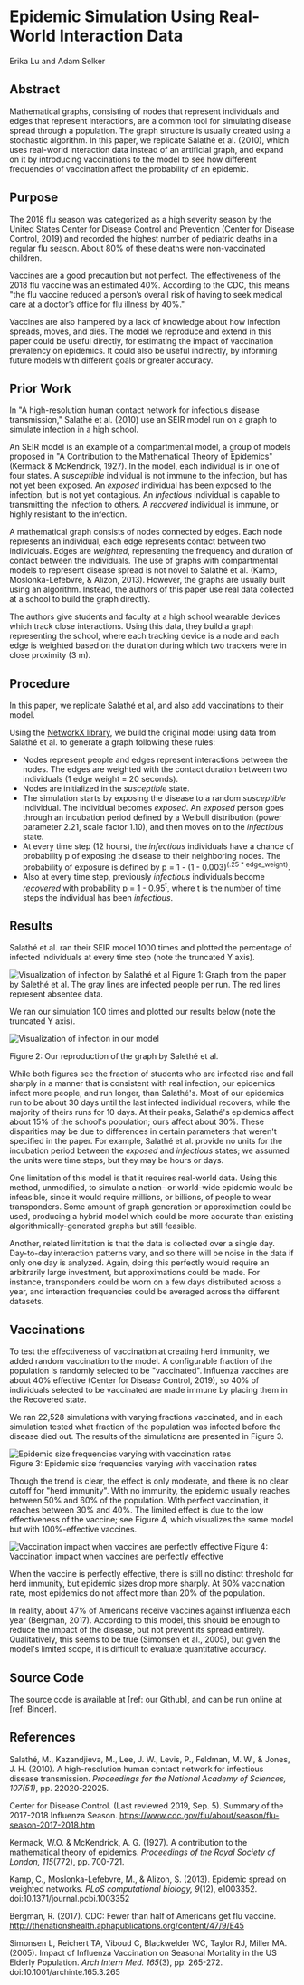 # Epidemic Simulation Using Real-World Interaction Data
Erika Lu and Adam Selker


## Abstract
Mathematical graphs, consisting of nodes that represent individuals and edges that represent interactions, are a common tool for simulating disease spread through a population.  The graph structure is usually created using a stochastic algorithm.  In this paper, we replicate Salathé et al. (2010), which uses real-world interaction data instead of an artificial graph, and expand on it by introducing vaccinations to the model to see how different frequencies of vaccination affect the probability of an epidemic. 

## Purpose
The 2018 flu season was categorized as a high severity season by the United States Center for Disease Control and Prevention (Center for Disease Control, 2019) and recorded the highest number of pediatric deaths in a regular flu season. About 80% of these deaths were non-vaccinated children. 

Vaccines are a good precaution but not perfect. The effectiveness of the 2018 flu vaccine was an estimated 40%. According to the CDC, this means "the flu vaccine reduced a person’s overall risk of having to seek medical care at a doctor’s office for flu illness by 40%."

Vaccines are also hampered by a lack of knowledge about how infection spreads, moves, and dies. The model we reproduce and extend in this paper could be useful directly, for estimating the impact of vaccination prevalency on epidemics.  It could also be useful indirectly, by informing future models with different goals or greater accuracy.


## Prior Work
In "A high-resolution human contact network for infectious disease transmission," Salathé et al. (2010) use an SEIR model run on a graph to simulate infection in a high school.

An SEIR model is an example of a compartmental model, a group of models proposed in "A Contribution to the Mathematical Theory of Epidemics" (Kermack & McKendrick, 1927).  In the model, each individual is in one of four states. A _susceptible_ individual is not immune to the infection, but has not yet been exposed.  An _exposed_ individual has been exposed to the infection, but is not yet contagious.  An _infectious_ individual is capable to transmitting the infection to others.  A _recovered_ individual is immune, or highly resistant to the infection.  

A mathematical graph consists of nodes connected by edges.  Each node represents an individual, each edge represents contact between two individuals.  Edges are _weighted_, representing the frequency and duration of contact between the individuals.  The use of graphs with compartmental models to represent disease spread is not novel to Salathé et al. (Kamp, Moslonka-Lefebvre, & Alizon, 2013).  However, the graphs are usually built using an algorithm.  Instead, the authors of this paper use real data collected at a school to build the graph directly.

The authors give students and faculty at a high school wearable devices which track close interactions.  Using this data, they build a graph representing the school, where each tracking device is a node and each edge is weighted based on the duration during which two trackers were in close proximity (3 m).


## Procedure

In this paper, we replicate Salathé et al, and also add vaccinations to their model.  

Using the [NetworkX library](https://networkx.github.io/), we build the original model using data from Salathé et al. to generate a graph following these rules:
- Nodes represent people and edges represent interactions between the nodes. The edges are weighted with the contact duration between two individuals (1 edge weight = 20 seconds).
- Nodes are initialized in the _susceptible_ state.
- The simulation starts by exposing the disease to a random _susceptible_ individual. The individual becomes _exposed_. An _exposed_ person goes through an incubation period defined by a Weibull distribution (power parameter 2.21, scale factor 1.10), and then moves on to the _infectious_ state.  
- At every time step (12 hours), the _infectious_ individuals have a chance of probability p of exposing the disease to their neighboring nodes. The probability of exposure is defined by p = 1 - (1 - 0.003)<sup>(.25 * edge\_weight)</sup>. 
- Also at every time step, previously _infectious_ individuals become _recovered_ with probability p = 1 - 0.95<sup>t</sup>, where t is the number of time steps the individual has been _infectious_.

## Results

Salathé et al. ran their SEIR model 1000 times and plotted the percentage of infected individuals at every time step (note the truncated Y axis). 

![Visualization of infection by Salathé et al](https://github.com/eriakul/Complexity_Science_Project_1/blob/master/reports/TheirPlot.JPG)
Figure 1: Graph from the paper by Salethé et al. The gray lines are infected people per run. The red lines represent absentee data.

We ran our simulation 100 times and plotted our results below (note the truncated Y axis). 

![Visualization of infection in our model](https://github.com/eriakul/Complexity_Science_Project_1/blob/master/reports/ensemble.png)

Figure 2: Our reproduction of the graph by Salethé et al.

While both figures see the fraction of students who are infected rise and fall sharply in a manner that is consistent with real infection, our epidemics infect more people, and run longer, than Salathé's.  Most of our epidemics run to be about 30 days until the last infected individual recovers, while the majority of theirs runs for 10 days. At their peaks, Salathé's epidemics affect about 15% of the school's population; ours affect about 30%. These disparities may be due to differences in certain parameters that weren't specified in the paper. For example, Salathé et al. provide no units for the incubation period between the _exposed_ and _infectious_ states; we assumed the units were time steps, but they may be hours or days.

One limitation of this model is that it requires real-world data.  Using this method, unmodified, to simulate a nation- or world-wide epidemic would be infeasible, since it would require millions, or billions, of people to wear transponders.  Some amount of graph generation or approximation could be used, producing a hybrid model which could be more accurate than existing algorithmically-generated graphs but still feasible.

Another, related limitation is that the data is collected over a single day.  Day-to-day interaction patterns vary, and so there will be noise in the data if only one day is analyzed.  Again, doing this perfectly would require an arbitrarily large investment, but approximations could be made.  For instance, transponders could be worn on a few days distributed across a year, and interaction frequencies could be averaged across the different datasets.

## Vaccinations
 
To test the effectiveness of vaccination at creating herd immunity, we added random vaccination to the model.  A configurable fraction of the population is randomly selected to be "vaccinated".  Influenza vaccines are about 40% effective (Center for Disease Control, 2019), so 40% of individuals selected to be vaccinated are made immune by placing them in the Recovered state.
 
We ran 22,528 simulations with varying fractions vaccinated, and in each simulation tested what fraction of the population was infected before the disease died out.  The results of the simulations are presented in Figure 3.

![Epidemic size frequencies varying with vaccination rates](https://github.com/eriakul/Complexity_Science_Project_1/blob/master/reports/vacc_hist.png)  
Figure 3: Epidemic size frequencies varying with vaccination rates

Though the trend is clear, the effect is only moderate, and there is no clear cutoff for "herd immunity".  With no immunity, the epidemic usually reaches between 50% and 60% of the population.  With perfect vaccination, it reaches between 30% and 40%.  The limited effect is due to the low effectiveness of the vaccine; see Figure 4, which visualizes the same model but with 100%-effective vaccines.

![Vaccination impact when vaccines are perfectly effective](https://github.com/eriakul/Complexity_Science_Project_1/blob/master/reports/vacc_hist_perfect_vaccine.png)
Figure 4: Vaccination impact when vaccines are perfectly effective

When the vaccine is perfectly effective, there is still no distinct threshold for herd immunity, but epidemic sizes drop more sharply.  At 60% vaccination rate, most epidemics do not affect more than 20% of the population.

In reality, about 47% of Americans receive vaccines against influenza each year (Bergman, 2017).  According to this model, this should be enough to reduce the impact of the disease, but not prevent its spread entirely.  Qualitatively, this seems to be true (Simonsen et al., 2005), but given the model's limited scope, it is difficult to evaluate quantitative accuracy.

## Source Code

The source code is available at [ref: our Github], and can be run online at [ref: Binder].  

## References

Salathé, M., Kazandjieva, M., Lee, J. W., Levis, P., Feldman, M. W., & Jones, J. H. (2010). A high-resolution human contact network for infectious disease transmission. _Proceedings for the National Academy of Sciences, 107(51)_, pp. 22020-22025.

Center for Disease Control. (Last reviewed 2019, Sep. 5). Summary of the 2017-2018 Influenza Season. https://www.cdc.gov/flu/about/season/flu-season-2017-2018.htm

Kermack, W.O. & McKendrick, A. G. (1927). A contribution to the mathematical theory of epidemics. _Proceedings of the Royal Society of London, 115_(772), pp. 700-721.

Kamp, C., Moslonka-Lefebvre, M., & Alizon, S. (2013). Epidemic spread on weighted networks. _PLoS computational biology, 9_(12), e1003352. doi:10.1371/journal.pcbi.1003352

Bergman, R. (2017). CDC: Fewer than half of Americans get flu vaccine. http://thenationshealth.aphapublications.org/content/47/9/E45

Simonsen L, Reichert TA, Viboud C, Blackwelder WC, Taylor RJ, Miller MA. (2005). Impact of Influenza Vaccination on Seasonal Mortality in the US Elderly Population. _Arch Intern Med. 165_(3), pp. 265-272. doi:10.1001/archinte.165.3.265
